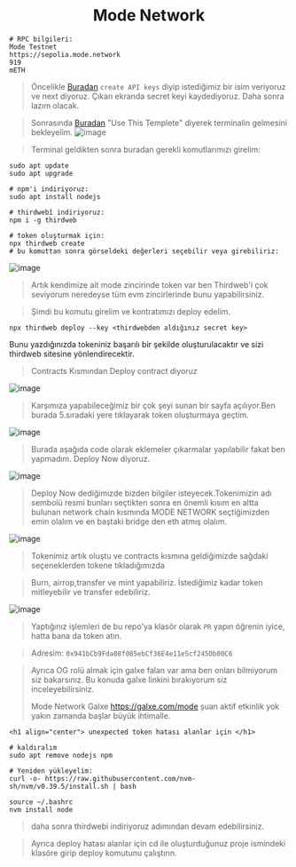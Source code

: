 <h1 align="center"> Mode Network </h1>





```
# RPC bilgileri:
Mode Testnet
https://sepolia.mode.network
919
mETH
```

> Öncelikle [Buradan](https://thirdweb.com/dashboard/settings/api-keys) `create API keys` diyip istediğimiz bir isim veriyoruz ve next diyoruz.
Çıkan ekranda secret keyi kaydediyoruz. Daha sonra lazım olacak.


> Sonrasında [Buradan](https://github.com/codespaces)
> "Use This Templete" diyerek terminalin gelmesini bekleyelim.
![image](https://github.com/AbdullahCoban28/Mode-Network/assets/111288151/9dbf6e75-e012-4922-bc0f-a90410b24834)

> Terminal geldikten sonra buradan gerekli komutlarımızı girelim:

```
sudo apt update
sudo apt upgrade

# npm'i indiriyoruz:
sudo apt install nodejs

# thirdwebî indiriyoruz:
npm i -g thirdweb

# token oluşturmak için:
npx thirdweb create
# bu komuttan sonra görseldeki değerleri seçebilir veya girebiliriz:
```

![image](https://github.com/ruesandora/Mode-Network/assets/101149671/0be295d1-3e9c-428e-81a4-a4203b42df63)

> Artık kendimize ait mode zincirinde token var ben Thirdweb'i çok seviyorum neredeyse tüm evm zincirlerinde bunu yapabilirsiniz.

> Şimdi bu komutu girelim ve kontratımızı deploy edelim.
```
npx thirdweb deploy --key <thirdwebden aldığınız secret key>
```
Bunu yazdığınızda tokeniniz başarılı bir şekilde oluşturulacaktır ve sizi thirdweb sitesine yönlendirecektir.

>Contracts Kısmından Deploy contract diyoruz

![image](https://github.com/AbdullahCoban28/Mode-Network/assets/111288151/f6e62762-1c38-4f8a-af50-13bd0269c0e2)

>Karşımıza yapabileceğimiz bir çok şeyi sunan bir sayfa açılıyor.Ben burada 5.sıradaki yere tıklayarak token oluşturmaya geçtim.

![image](https://github.com/AbdullahCoban28/Mode-Network/assets/111288151/cff2c59c-3d15-4b3a-bfa9-e0d47b81fcd6)

>Burada aşağıda code olarak eklemeler çıkarmalar yapılabilir fakat ben yapmadım. Deploy Now diyoruz.

![image](https://github.com/AbdullahCoban28/Mode-Network/assets/111288151/3b7a97a8-d714-4537-a4d3-e8ee808ac903)

> Deploy Now dediğimizde bizden bilgiler isteyecek.Tokenimizin adı sembolü resmi bunları seçtikten sonra en önemli kısım en altta bulunan network chain kısmında 
MODE NETWORK seçtiğimizden emin olalım ve en baştaki bridge den eth atmış olalım.

![image](https://github.com/AbdullahCoban28/Mode-Network/assets/111288151/0e30ae9a-db9c-4988-9cb3-4e390ddfd1ca)

>Tokenimiz artık oluştu ve contracts kısmına geldiğimizde sağdaki seçeneklerden tokene tıkladığımızda

>Burn, airrop,transfer ve mint yapabiliriz. İstediğimiz kadar token mitleyebilir ve transfer edebiliriz.

![image](https://github.com/AbdullahCoban28/Mode-Network/assets/111288151/6964fd05-dcce-4d13-8461-d3de8c064217)

> Yaptığınız işlemleri de bu repo'ya klasör olarak `PR` yapın öğrenin iyice, hatta bana da token atın.

> Adresim: `0x941bCb9Fda08f085ebCf36E4e11e5cf245Db00C6`

> Ayrıca OG rolü almak için galxe falan var ama ben onları bilmiyorum siz bakarsınız. Bu konuda galxe linkini bırakıyorum siz inceleyebilirsiniz.
> 
> Mode Network Galxe https://galxe.com/mode şuan aktif etkinlik yok yakın zamanda başlar büyük ihtimalle.

```
<h1 align="center"> unexpected token hatası alanlar için </h1>

# kaldıralım
sudo apt remove nodejs npm

# Yeniden yükleyelim:
curl -o- https://raw.githubusercontent.com/nvm-sh/nvm/v0.39.5/install.sh | bash

source ~/.bashrc
nvm install node
```

> daha sonra thirdwebi indiriyoruz adımından devam edebilirsiniz.

> Ayrıca deploy hatası alanlar için cd ile oluşturduğunuz proje ismindeki klasöre girip deploy komutunu çalıştırın.
